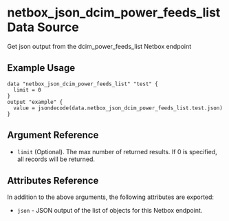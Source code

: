 # netbox\_json\_dcim\_power\_feeds\_list Data Source

Get json output from the dcim_power_feeds_list Netbox endpoint

## Example Usage

```hcl
data "netbox_json_dcim_power_feeds_list" "test" {
  limit = 0
}
output "example" {
  value = jsondecode(data.netbox_json_dcim_power_feeds_list.test.json)
}
```

## Argument Reference

* ``limit`` (Optional). The max number of returned results. If 0 is specified, all records will be returned.

## Attributes Reference

In addition to the above arguments, the following attributes are exported:
* ``json`` - JSON output of the list of objects for this Netbox endpoint.

